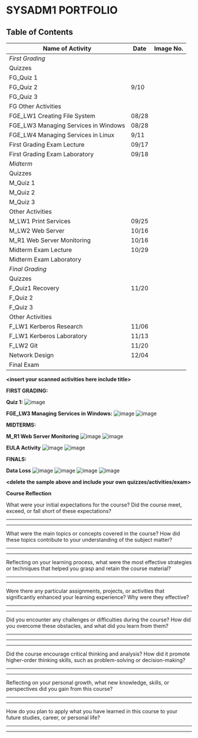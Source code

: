 # SYSADM1 PORTFOLIO

## **Table of Contents**

| Name of Activity | Date | Image No. |
| --- | --- | --- |
| *First Grading* |
| Quizzes |
| FG_Quiz 1 |  |  |
| FG_Quiz 2 | 9/10 |  |
| FG_Quiz 3 |  |  |
| FG Other Activities |  |  |
| FGE_LW1 Creating File System | 08/28 |  |
| FGE_LW3 Managing Services in Windows | 08/28 |  |
| FGE_LW4 Managing Services in Linux | 9/11 |  |
| First Grading Exam Lecture| 09/17 |  |
| First Grading Exam Laboratory| 09/18 |  |
| *Midterm* |
| Quizzes |
| M_Quiz 1 |  |  |
| M_Quiz 2 |  |  |
| M_Quiz 3 |  |  |
| Other Activities |  |  |
| M_LW1 Print Services | 09/25 |  |
| M_LW2 Web Server | 10/16 |  |
| M_R1 Web Server Monitoring | 10/16 |  |
| Midterm Exam Lecture | 10/29 |  |
| Midterm Exam Laboratory |  |  |
| *Final Grading* |
| Quizzes |
| F_Quiz1 Recovery | 11/20 |  |
| F_Quiz 2 |  |  |
| F_Quiz 3 |  |  |
| Other Activities |  |  |
| F_LW1 Kerberos Research | 11/06 |  |
| F_LW1 Kerberos Laboratory | 11/13 |  |
| F_LW2 Git | 11/20 |  |
| Network Design | 12/04 |  |
| Final Exam |  |  |

**\<insert your scanned activities here include title\>**

**FIRST GRADING:**

**Quiz 1:**
![image](https://github.com/user-attachments/assets/8a945f3f-25a4-430b-bf84-9b5baf09d72d)



**FGE_LW3 Managing Services in Windows:**
![image](https://github.com/user-attachments/assets/9b8b9a23-a759-43cb-9a33-a487349d883e)
![image](https://github.com/user-attachments/assets/13e1976b-cb53-43ac-9ac2-aa27d933c652)



**MIDTERMS:**

**M_R1 Web Server Monitoring**
![image](https://github.com/user-attachments/assets/44dc83bd-7afa-4e08-88db-75b7210dcbfb)
![image](https://github.com/user-attachments/assets/a762a3f5-e23e-4617-86e8-05defdb59920)



**EULA Activity**
![image](https://github.com/user-attachments/assets/eee26356-1bf1-4ac1-84e2-09a566c9e905)
![image](https://github.com/user-attachments/assets/b7722752-2887-45e1-9ea3-adafe62342b9)


**FINALS:**

**Data Loss**
![image](https://github.com/user-attachments/assets/f55308ff-cb04-49da-968f-914fb9cfe403)
![image](https://github.com/user-attachments/assets/d07829c1-f034-4c57-ac8f-5f9d9f719563)
![image](https://github.com/user-attachments/assets/2c31835e-45cc-484d-b4b7-c3e2d53f75a0)
![image](https://github.com/user-attachments/assets/2dc64d65-7bcd-4a71-8a44-d6fa0b126c8e)











**\<delete the sample above and include your own
quizzes/activities/exam\>**

**Course Reflection**

What were your initial expectations for the course? Did the course meet,
exceed, or fall short of these expectations?

  -----------------------------------------------------------------------

  -----------------------------------------------------------------------

What were the main topics or concepts covered in the course? How did
these topics contribute to your understanding of the subject matter?

  -----------------------------------------------------------------------

  -----------------------------------------------------------------------

Reflecting on your learning process, what were the most effective
strategies or techniques that helped you grasp and retain the course
material?

  -----------------------------------------------------------------------

  -----------------------------------------------------------------------

Were there any particular assignments, projects, or activities that
significantly enhanced your learning experience? Why were they
effective?

  -----------------------------------------------------------------------

  -----------------------------------------------------------------------

Did you encounter any challenges or difficulties during the course? How
did you overcome these obstacles, and what did you learn from them?

-----------------------------------------------------------------------


  -----------------------------------------------------------------------

  -----------------------------------------------------------------------

Did the course encourage critical thinking and analysis? How did it
promote higher-order thinking skills, such as problem-solving or
decision-making?

  -----------------------------------------------------------------------

  -----------------------------------------------------------------------

Reflecting on your personal growth, what new knowledge, skills, or
perspectives did you gain from this course?

  -----------------------------------------------------------------------

  -----------------------------------------------------------------------

How do you plan to apply what you have learned in this course to your
future studies, career, or personal life?

  -----------------------------------------------------------------------

  -----------------------------------------------------------------------
